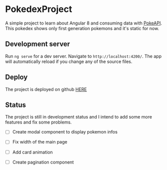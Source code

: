 # PokedexProject
A simple project to learn about Angular 8 and consuming data with [PokeAPI](https://pokeapi.co/).
This pokedex shows only first generation pokemons and it's static for now.

## Development server
Run `ng serve` for a dev server. Navigate to `http://localhost:4200/`. The app will automatically reload if you change any of the source files.

## Deploy
The project is deployed on github [HERE](https://thaisgo.github.io/pokedex-project/pokedex-project)

## Status
The project is still in development status and I intend to add some more features and fix some problems.
- [ ] Create modal component to display pokemon infos
- [ ] Fix width of the main page
- [ ] Add card animation
- [ ] Create pagination component

